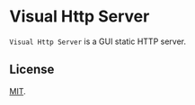 # Visual Http Server

`Visual Http Server` is a GUI static HTTP server.

## License

[MIT](https://raw.githubusercontent.com/pogrebnikov/VisualHttpServer/master/LICENSE.txt).
